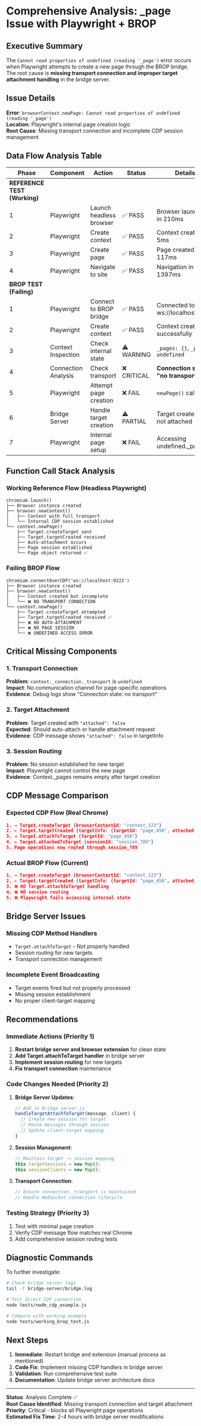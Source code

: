 # Comprehensive Analysis: _page Issue with Playwright + BROP

## Executive Summary

The `Cannot read properties of undefined (reading '_page')` error occurs when Playwright attempts to create a new page through the BROP bridge. The root cause is **missing transport connection and improper target attachment handling** in the bridge server.

## Issue Details

**Error**: `browserContext.newPage: Cannot read properties of undefined (reading '_page')`  
**Location**: Playwright's internal page creation logic  
**Root Cause**: Missing transport connection and incomplete CDP session management  

## Data Flow Analysis Table

| Phase | Component | Action | Status | Details | CDP Messages |
|-------|-----------|--------|--------|---------|--------------|
| **REFERENCE TEST (Working)** |
| 1 | Playwright | Launch headless browser | ✅ PASS | Browser launched in 210ms | N/A |
| 2 | Playwright | Create context | ✅ PASS | Context created in 5ms | N/A |
| 3 | Playwright | Create page | ✅ PASS | Page created in 117ms | N/A |
| 4 | Playwright | Navigate to site | ✅ PASS | Navigation in 1397ms | N/A |
| **BROP TEST (Failing)** |
| 1 | Playwright | Connect to BROP bridge | ✅ PASS | Connected to ws://localhost:9222 | N/A |
| 2 | Playwright | Create context | ✅ PASS | Context created successfully | N/A |
| 3 | Context Inspection | Check internal state | ⚠️ WARNING | `_pages: {}`, `_page: undefined` | N/A |
| 4 | Connection Analysis | Check transport | ❌ CRITICAL | **Connection state: "no transport"** | N/A |
| 5 | Playwright | Attempt page creation | ❌ FAIL | `newPage()` called | Target.targetCreated fired |
| 6 | Bridge Server | Handle target creation | ⚠️ PARTIAL | Target created but not attached | `{"targetId":"tab_654753950","type":"page","attached":false}` |
| 7 | Playwright | Internal page setup | ❌ FAIL | Accessing undefined._page | Error thrown |

## Function Call Stack Analysis

### Working Reference Flow (Headless Playwright)
```
chromium.launch()
├── Browser instance created
├── browser.newContext()
│   ├── Context with full transport
│   └── Internal CDP session established
└── context.newPage()
    ├── Target.createTarget sent
    ├── Target.targetCreated received
    ├── Auto-attachment occurs
    ├── Page session established
    └── Page object returned ✅
```

### Failing BROP Flow
```
chromium.connectOverCDP('ws://localhost:9222')
├── Browser instance created
├── browser.newContext()
│   ├── Context created but incomplete
│   └── ❌ NO TRANSPORT CONNECTION
└── context.newPage()
    ├── Target.createTarget attempted
    ├── Target.targetCreated received ✅
    ├── ❌ NO AUTO-ATTACHMENT
    ├── ❌ NO PAGE SESSION
    └── ❌ UNDEFINED ACCESS ERROR
```

## Critical Missing Components

### 1. Transport Connection
**Problem**: `context._connection._transport` is `undefined`  
**Impact**: No communication channel for page-specific operations  
**Evidence**: Debug logs show "Connection state: no transport"

### 2. Target Attachment
**Problem**: Target created with `"attached": false`  
**Expected**: Should auto-attach or handle attachment request  
**Evidence**: CDP message shows `"attached": false` in targetInfo

### 3. Session Routing
**Problem**: No session established for new target  
**Impact**: Playwright cannot control the new page  
**Evidence**: Context._pages remains empty after target creation

## CDP Message Comparison

### Expected CDP Flow (Real Chrome)
```json
1. → Target.createTarget {browserContextId: "context_123"}
2. ← Target.targetCreated {targetInfo: {targetId: "page_456", attached: true}}
3. → Target.attachToTarget {targetId: "page_456"}
4. ← Target.attachedToTarget {sessionId: "session_789"}
5. Page operations now routed through session_789
```

### Actual BROP Flow (Current)
```json
1. → Target.createTarget {browserContextId: "context_123"}
2. ← Target.targetCreated {targetInfo: {targetId: "page_456", attached: false}} ✅
3. ❌ NO Target.attachToTarget handling
4. ❌ NO session routing
5. ❌ Playwright fails accessing internal state
```

## Bridge Server Issues

### Missing CDP Method Handlers
- `Target.attachToTarget` - Not properly handled
- Session routing for new targets
- Transport connection management

### Incomplete Event Broadcasting
- Target events fired but not properly processed
- Missing session establishment
- No proper client-target mapping

## Recommendations

### Immediate Actions (Priority 1)
1. **Restart bridge server and browser extension** for clean state
2. **Add Target.attachToTarget handler** in bridge server
3. **Implement session routing** for new targets
4. **Fix transport connection** maintenance

### Code Changes Needed (Priority 2)
1. **Bridge Server Updates**:
   ```javascript
   // Add in bridge_server.js
   handleTargetAttachToTarget(message, client) {
     // Create new session for target
     // Route messages through session
     // Update client-target mapping
   }
   ```

2. **Session Management**:
   ```javascript
   // Maintain target -> session mapping
   this.targetSessions = new Map();
   this.sessionClients = new Map();
   ```

3. **Transport Connection**:
   ```javascript
   // Ensure connection._transport is maintained
   // Handle WebSocket connection lifecycle
   ```

### Testing Strategy (Priority 3)
1. Test with minimal page creation
2. Verify CDP message flow matches real Chrome
3. Add comprehensive session routing tests

## Diagnostic Commands

To further investigate:
```bash
# Check bridge server logs
tail -f bridge-server/bridge.log

# Test direct CDP connection
node tests/node_cdp_example.js

# Compare with working example
node tests/working_brop_test.js
```

## Next Steps

1. **Immediate**: Restart bridge and extension (manual process as mentioned)
2. **Code Fix**: Implement missing CDP handlers in bridge server
3. **Validation**: Run comprehensive test suite
4. **Documentation**: Update bridge server architecture docs

---

**Status**: Analysis Complete ✅  
**Root Cause Identified**: Missing transport connection and target attachment  
**Priority**: Critical - blocks all Playwright page operations  
**Estimated Fix Time**: 2-4 hours with bridge server modifications